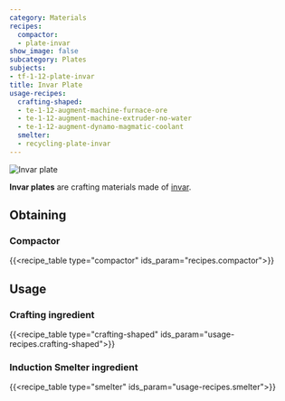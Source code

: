 ```yaml
---
category: Materials
recipes:
  compactor:
  - plate-invar
show_image: false
subcategory: Plates
subjects:
- tf-1-12-plate-invar
title: Invar Plate
usage-recipes:
  crafting-shaped:
  - te-1-12-augment-machine-furnace-ore
  - te-1-12-augment-machine-extruder-no-water
  - te-1-12-augment-dynamo-magmatic-coolant
  smelter:
  - recycling-plate-invar
---
```


![Invar plate](/images/docs/1.12/thermal-foundation/plate-invar.png)


**Invar plates** are crafting materials made of [invar](../invar-ingot/).


Obtaining
---------

### Compactor
{{<recipe_table type="compactor" ids_param="recipes.compactor">}}


Usage
-----

### Crafting ingredient
{{<recipe_table type="crafting-shaped" ids_param="usage-recipes.crafting-shaped">}}

### Induction Smelter ingredient
{{<recipe_table type="smelter" ids_param="usage-recipes.smelter">}}
